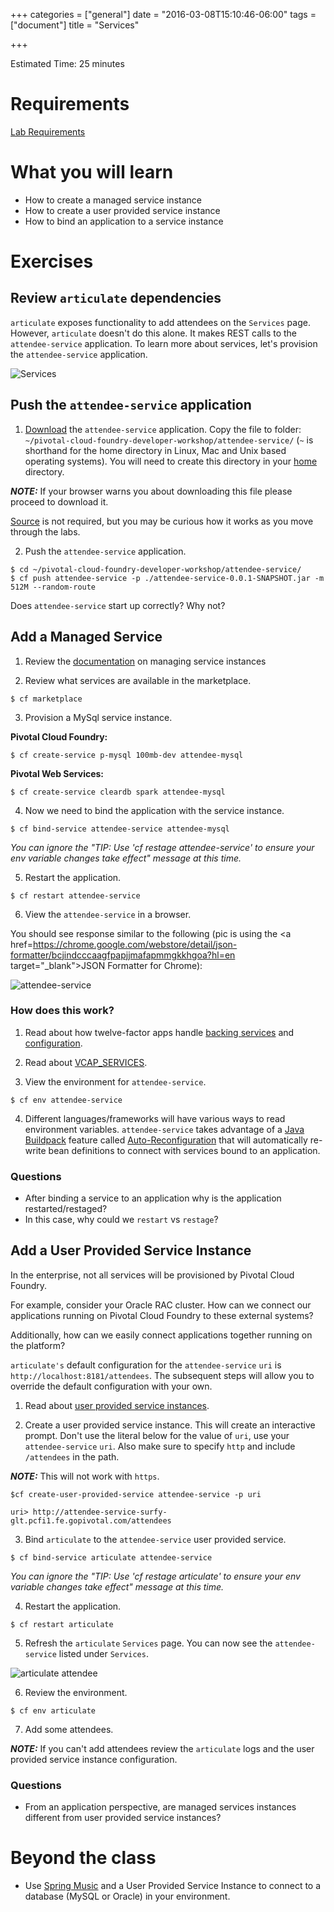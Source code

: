 +++
categories = ["general"]
date = "2016-03-08T15:10:46-06:00"
tags = ["document"]
title = "Services"

+++

Estimated Time: 25 minutes

# Requirements

[Lab Requirements](/pivotal-cloud-foundry-developer/requirements)

# What you will learn

* How to create a managed service instance
* How to create a user provided service instance
* How to bind an application to a service instance



# Exercises

## Review `articulate` dependencies

`articulate` exposes functionality to add attendees on the `Services` page.  However, `articulate` doesn't do this alone.  It makes REST calls to the `attendee-service` application. To learn more about services, let's provision the `attendee-service` application.

![Services](/pivotal-cloud-foundry-developer/resources/images/services.png)


## Push the `attendee-service` application

1) [Download](/pivotal-cloud-foundry-developer/resources/demo-apps/attendee-service-0.0.1-SNAPSHOT.jar) the `attendee-service` application.  Copy the file to folder: `~/pivotal-cloud-foundry-developer-workshop/attendee-service/` (`~` is shorthand for the home directory in Linux, Mac and Unix based operating systems).  You will need to create this directory in your <a href=https://en.wikipedia.org/wiki/Home_directory target="_blank">home</a> directory.

***NOTE:*** If your browser warns you about downloading this file please proceed to download it.

<a href=https://github.com/pivotal-enablement/attendee-service target="_blank">Source</a> is not required, but you may be curious how it works as you move through the labs.

2) Push the `attendee-service` application.

```
$ cd ~/pivotal-cloud-foundry-developer-workshop/attendee-service/
$ cf push attendee-service -p ./attendee-service-0.0.1-SNAPSHOT.jar -m 512M --random-route
```

Does `attendee-service` start up correctly?  Why not?

## Add a Managed Service

1) Review the <a href=http://docs.pivotal.io/pivotalcf/devguide/services/managing-services.html target="_blank">documentation</a> on managing service instances

2) Review what services are available in the marketplace.

```
$ cf marketplace
```

3) Provision a MySql service instance.

**Pivotal Cloud Foundry:**

```
$ cf create-service p-mysql 100mb-dev attendee-mysql
```

**Pivotal Web Services:**
```
$ cf create-service cleardb spark attendee-mysql
```


4) Now we need to bind the application with the service instance.

```
$ cf bind-service attendee-service attendee-mysql
```

_You can ignore the "TIP: Use 'cf restage attendee-service' to ensure your env variable changes take effect" message at this time._


5) Restart the application.

```
$ cf restart attendee-service
```

6) View the `attendee-service` in a browser.

You should see response similar to the following (pic is using the <a href=https://chrome.google.com/webstore/detail/json-formatter/bcjindcccaagfpapjjmafapmmgkkhgoa?hl=en target="_blank">JSON Formatter for Chrome</a>):

![attendee-service](/pivotal-cloud-foundry-developer/resources/images/attendee_service.png "attendee-service")

### How does this work?

1) Read about how twelve-factor apps handle <a href=http://12factor.net/backing-services target="_blank">backing services</a> and <a href=http://12factor.net/config target="_blank">configuration</a>.

2) Read about <a href=https://docs.pivotal.io/pivotalcf/devguide/deploy-apps/environment-variable.html#VCAP-SERVICES target="_blank">VCAP_SERVICES</a>.

3) View the environment for `attendee-service`.

```
$ cf env attendee-service
```

4) Different languages/frameworks will have various ways to read environment variables.  `attendee-service` takes advantage of a <a href=https://github.com/cloudfoundry/java-buildpack target="_blank">Java Buildpack</a> feature called <a href=https://github.com/cloudfoundry/java-buildpack-auto-reconfiguration target="_blank">Auto-Reconfiguration</a> that will automatically re-write bean definitions to connect with services bound to an application.

### Questions

* After binding a service to an application why is the application restarted/restaged?
* In this case, why could we `restart` vs `restage`?


## Add a User Provided Service Instance

In the enterprise, not all services will be provisioned by Pivotal Cloud Foundry.

For example, consider your Oracle RAC cluster.  How can we connect our applications running on Pivotal Cloud Foundry to these external systems?

Additionally, how can we easily connect applications together running on the platform?

`articulate's` default configuration for the `attendee-service` `uri` is `http://localhost:8181/attendees`.  The subsequent steps will allow you to override the default configuration with your own.

1) Read about <a href=http://docs.pivotal.io/pivotalcf/devguide/services/user-provided.html target="_blank">user provided service instances</a>.

2) Create a user provided service instance.  This will create an interactive prompt.  Don't use the literal below for the value of `uri`, use your `attendee-service` `uri`.  Also make sure to specify `http` and include `/attendees` in the path.

***NOTE:*** This will not work with `https`.

```
$cf create-user-provided-service attendee-service -p uri

uri> http://attendee-service-surfy-glt.pcfi1.fe.gopivotal.com/attendees
```

3) Bind `articulate` to the `attendee-service` user provided service.

```
$ cf bind-service articulate attendee-service
```

_You can ignore the "TIP: Use 'cf restage articulate' to ensure your env variable changes take effect" message at this time._

4) Restart the application.

```
$ cf restart articulate
```

5) Refresh the `articulate` `Services` page.  You can now see the `attendee-service` listed under `Services`.

![articulate attendee](/pivotal-cloud-foundry-developer/resources/images/articulate_attendee.png "articulate attendee")

6) Review the environment.

```
$ cf env articulate
```

7) Add some attendees.

***NOTE:*** If you can't add attendees review the `articulate` logs and the user provided service instance configuration.

### Questions

* From an application perspective, are managed services instances different from user provided service instances?

# Beyond the class



* Use <a href=https://github.com/cloudfoundry-samples/spring-music target="_blank">Spring Music</a> and a User Provided Service Instance to connect to a database (MySQL or Oracle) in your environment.
